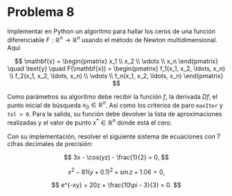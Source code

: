 # Problema 8

Implementar en Python un algoritmo para hallar los ceros de una función diferenciable $F : \mathbb{R}^n \rightarrow \mathbb{R}^n$ usando el método de Newton multidimensional. Aquí

$$
\mathbf{x} =
\begin{pmatrix}
x_1 \\
x_2 \\
\vdots \\
x_n
\end{pmatrix}
\quad \text{y} \quad
F(\mathbf{x}) =
\begin{pmatrix}
f_1(x_1, x_2, \ldots, x_n) \\
f_2(x_1, x_2, \ldots, x_n) \\
\vdots \\
f_n(x_1, x_2, \ldots, x_n)
\end{pmatrix}
$$

Como parámetros su algoritmo debe recibir la función $f$, la derivada $Df$, el punto inicial de búsqueda $x_0 \in \mathbb{R}^n$. Así como los criterios de paro `maxIter` y `tol > 0`.
Para la salida, su función debe devolver la lista de aproximaciones realizadas y el valor de punto $x^* \in \mathbb{R}^n$ donde está el cero.

Con su implementación, resolver el siguiente sistema de ecuaciones con 7 cifras decimales de precisión:

$$
3x - \cos(yz) - \frac{1}{2} = 0,
$$

$$
x^2 - 81(y + 0.1)^2 + \sin z + 1.06 = 0,
$$

$$
e^{-xy} + 20z + \frac{10\pi - 3}{3} = 0.
$$
